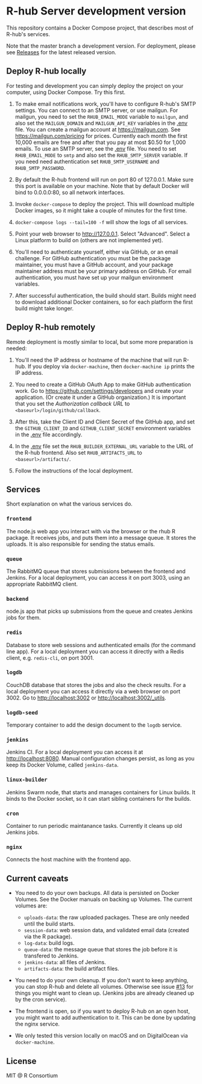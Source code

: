 
# R-hub Server development version

This repository contains a Docker Compose project, that describes
most of R-hub's services.

Note that the master branch a development version. For deployment,
please see [Releases](../../releases) for the latest released version.

## Deploy R-hub locally

For testing and development you can simply deploy the project on your
computer, using Docker Compose. Try this first.

1. To make email notifications work, you'll have to configure R-hub's SMTP
settings. You can connect to an SMTP server, or use mailgun. For mailgun,
you need to set the `RHUB_EMAIL_MODE` variable to `mailgun`, and also set
the `MAILGUN_DOMAIN` and `MAILGUN_API_KEY` variables in the
[.env](.env) file. You can create a mailgun account at
<https://mailgun.com>. See <https://mailgun.com/pricing> for prices.
Currently each month the first 10,000 emails are free and
after that you pay at most $0.50 for 1,000 emails. To use an SMTP server,
see the [.env](.env) file. You need to set `RHUB_EMAIL_MODE` to `smtp` and
also set the `RHUB_SMTP_SERVER` variable. If you need need authentication
set `RHUB_SMTP_USERNAME` and `RHUB_SMTP_PASSWORD`.

1. By default the R-hub frontend will run on port 80 of 127.0.0.1. Make
sure this port is available on your machine. Note that by default
Docker will bind to 0.0.0.0:80, so all network interfaces.

1. Invoke `docker-compose` to deploy the project. This will download
multiple Docker images, so it might take a couple of minutes for the
first time.

1. `docker-compose logs --tail=100 -f` will show the logs of all services.

1. Point your web browser to <http://127.0.0.1>. Select "Advanced".
Select a Linux platform to build on (others are not implemented yet).

1. You'll need to authenticate yourself, either via GitHub, or an email
challenge. For GitHub authentication you must be the package maintainer,
you must have a GitHub account, and your package maintainer address must
be your primary address on GitHub. For email authentication, you must have
set up your mailgun environment variables.

1. After successful authentication, the build should start. Builds might
need to download additional Docker containers, so for each platform the
first build might take longer.

## Deploy R-hub remotely

Remote deployment is mostly similar to local, but some more preparation
is needed:

1. You'll need the IP address or hostname of the machine that will run
R-hub. If you deploy via `docker-machine`, then `docker-machine ip` prints
the IP address.

1. You need to create a GitHub OAuth App to make GitHub authentication
work. Go to <https://github.com/settings/developers> and create your
application. (Or create it under a GitHub organization.) It is important
that you set the _Authorization callback URL_ to
`<baseurl>/login/github/callback`.

1. After this, take the Client ID and Client Secret of the GitHub app,
and set the `GITHUB_CLIENT_ID` and `GITHUB_CLIENT_SECRET` environment
variables in the [.env](.env) file accordingly.

1. In the [.env](.env) file set the `RHUB_BUILDER_EXTERNAL_URL` variable to
the URL of the R-hub frontend. Also set `RHUB_ARTIFACTS_URL` to
`<baseurl>/artifacts/`.

1. Follow the instructions of the local deployment.

## Services

Short explanation on what the various services do.

### `frontend`

The node.js web app you interact with via the browser or the rhub R package.
It receives jobs, and puts them into a message queue. It stores the uploads.
It is also responsible for sending the status emails.

### `queue`

The RabbitMQ queue that stores submissions between the frontend and Jenkins.
For a local deployment, you can access it on port 3003, using an appropriate
RabbitMQ client.

### `backend`

node.js app that picks up submissions from the queue and creates Jenkins
jobs for them.

### `redis`

Database to store web sessions and authenticated emails (for the command
line app). For a local deployment you can access it directly with a Redis
client, e.g. `redis-cli`, on port 3001.

### `logdb`

CouchDB database that stores the jobs and also the check results. For a
local deployment you can access it directly via a web browser on port 3002.
Go to <http://localhost:3002> or <http://localhost:3002/_utils>.

### `logdb-seed`

Temporary container to add the design document to the `logdb` service.

### `jenkins`

Jenkins CI. For a local deployment you can access it at
<http://localhost:8080>. Manual configuration changes persist, as long as
you keep its Docker Volume, called `jenkins-data`.

### `linux-builder`

Jenkins Swarm node, that starts and manages containers for Linux builds.
It binds to the Docker socket, so it can start sibling containers for the
builds.

### `cron`

Container to run periodic maintanance tasks. Currently it cleans up old
Jenkins jobs.

### `nginx`

Connects the host machine with the frontend app.

## Current caveats

* You need to do your own backups. All data is persisted on Docker Volumes.
See the Docker manuals on backing up Volumes. The current volumes are:
   - `uploads-data`: the raw uploaded packages. These are only needed until
   the build starts.
   - `session-data`: web session data, and validated email data (created
   via the R package).
   - `log-data`: build logs.
   - `queue-data`: the message queue that stores the job before it is
   transfered to Jenkins.
   - `jenkins-data`: all files of Jenkins.
   - `artifacts-data`: the build artifact files.

* You need to do your own cleanup. If you don't want to keep anything,
you can stop R-hub and delete all volumes. Otherwise see
issue [#13](https://github.com/gaborcsardi/rhub-server/issues/13) for
things you might want to clean up. (Jenkins jobs are already cleaned up
by the cron service).

* The frontend is open, so if you want to deploy R-hub on an open host,
you might want to add authentication to it. This can be done by updating
the nginx service.

* We only tested this version locally on macOS and on DigitalOcean via
`docker-machine`.

## License

MIT @ R Consortium

